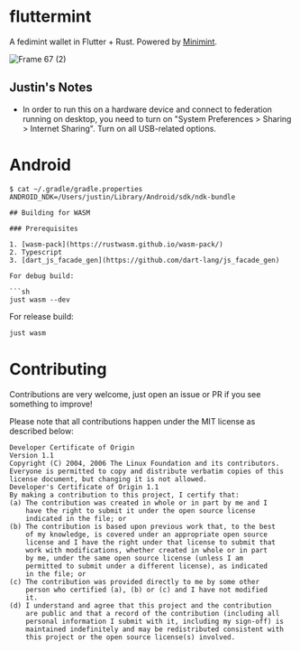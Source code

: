 # fluttermint

A fedimint wallet in Flutter + Rust. Powered by [Minimint](https://github.com/fedimint/minimint).

![Frame 67 (2)](https://user-images.githubusercontent.com/543668/172901667-df3eb020-db13-40b1-8aa5-8041a9782e5a.png)

## Justin's Notes

- In order to run this on a hardware device and connect to federation running on desktop, you need to turn on "System Preferences > Sharing > Internet Sharing". Turn on all USB-related options.

# Android

```
$ cat ~/.gradle/gradle.properties
ANDROID_NDK=/Users/justin/Library/Android/sdk/ndk-bundle

## Building for WASM

### Prerequisites

1. [wasm-pack](https://rustwasm.github.io/wasm-pack/)
2. Typescript
3. [dart_js_facade_gen](https://github.com/dart-lang/js_facade_gen)

For debug build:

```sh
just wasm --dev
```

For release build:

```sh
just wasm
```

# Contributing

Contributions are very welcome, just open an issue or PR if you see something to improve!

Please note that all contributions happen under the MIT license as described below:

```
Developer Certificate of Origin
Version 1.1
Copyright (C) 2004, 2006 The Linux Foundation and its contributors.
Everyone is permitted to copy and distribute verbatim copies of this
license document, but changing it is not allowed.
Developer's Certificate of Origin 1.1
By making a contribution to this project, I certify that:
(a) The contribution was created in whole or in part by me and I
    have the right to submit it under the open source license
    indicated in the file; or
(b) The contribution is based upon previous work that, to the best
    of my knowledge, is covered under an appropriate open source
    license and I have the right under that license to submit that
    work with modifications, whether created in whole or in part
    by me, under the same open source license (unless I am
    permitted to submit under a different license), as indicated
    in the file; or
(c) The contribution was provided directly to me by some other
    person who certified (a), (b) or (c) and I have not modified
    it.
(d) I understand and agree that this project and the contribution
    are public and that a record of the contribution (including all
    personal information I submit with it, including my sign-off) is
    maintained indefinitely and may be redistributed consistent with
    this project or the open source license(s) involved.
```
